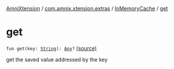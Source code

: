 [AmniXtension](../../index.md) / [com.amnix.xtension.extras](../index.md) / [InMemoryCache](index.md) / [get](./get.md)

# get

`fun get(key: `[`String`](https://kotlinlang.org/api/latest/jvm/stdlib/kotlin/-string/index.html)`): `[`Any`](https://kotlinlang.org/api/latest/jvm/stdlib/kotlin/-any/index.html)`?` [(source)](https://github.com/AmniX/AmniXTension/tree/master/AmniXtension/src/main/java/com/amnix/xtension/extras/InMemoryCache.kt#L35)

get the saved value addressed by the key


